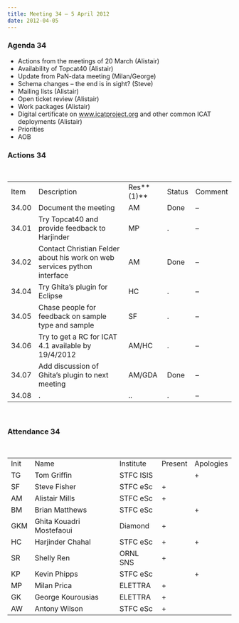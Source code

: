 ```yaml
---
title: Meeting 34 – 5 April 2012
date: 2012-04-05
---
```


### Agenda 34

  - Actions from the meetings of 20 March (Alistair)
  - Availability of Topcat40 (Alistair)
  - Update from PaN-data meeting (Milan/George)
  - Schema changes – the end is in sight? (Steve)
  - Mailing lists (Alistair)
  - Open ticket review (Alistair)
  - Work packages (Alistair)
  - Digital certificate on www.icatproject.org and other common ICAT
    deployments
(Alistair)
  - Priorities
  - AOB

### Actions 34

 

|       |                                                                          |            |        |         |
| ----- | ------------------------------------------------------------------------ | ---------- | ------ | ------- |
| Item  | Description                                                              | Res**(1)** | Status | Comment |
| 34.00 | Document the meeting                                                     | AM         | Done   | –       |
| 34.01 | Try Topcat40 and provide feedback to Harjinder                           | MP         | .      | –       |
| 34.02 | Contact Christian Felder about his work on web services python interface | AM         | Done   | –       |
| 34.04 | Try Ghita’s plugin for Eclipse                                           | HC         | .      | –       |
| 34.05 | Chase people for feedback on sample type and sample                      | SF         | .      | –       |
| 34.06 | Try to get a RC for ICAT 4.1 available by 19/4/2012                      | AM/HC      | .      | –       |
| 34.07 | Add discussion of Ghita’s plugin to next meeting                         | AM/GDA     | Done   | –       |
| 34.08 | .                                                                        | ..         | .      | –       |

 

### Attendance 34

 

|      |                          |           |         |           |
| ---- | ------------------------ | --------- | ------- | --------- |
| Init | Name                     | Institute | Present | Apologies |
| TG   | Tom Griffin              | STFC ISIS |         | \+        |
| SF   | Steve Fisher             | STFC eSc  | \+      |           |
| AM   | Alistair Mills           | STFC eSc  | \+      |           |
| BM   | Brian Matthews           | STFC eSc  |         | \+        |
| GKM  | Ghita Kouadri Mostefaoui | Diamond   | \+      |           |
| HC   | Harjinder Chahal         | STFC eSc  | \+      | \+        |
| SR   | Shelly Ren               | ORNL SNS  | \+      |           |
| KP   | Kevin Phipps             | STFC eSc  |         | \+        |
| MP   | Milan Prica              | ELETTRA   | \+      |           |
| GK   | George Kourousias        | ELETTRA   | \+      |           |
| AW   | Antony Wilson            | STFC eSc  | \+      |           |
